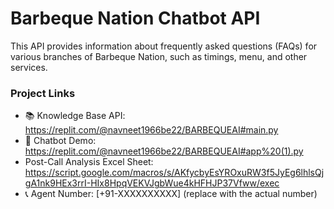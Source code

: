 # Barbeque Nation Chatbot API

This API provides information about frequently asked questions (FAQs) for various branches of Barbeque Nation, such as timings, menu, and other services.

### Project Links

- 📚 Knowledge Base API: https://replit.com/@navneet1966be22/BARBEQUEAI#main.py
- 🤖 Chatbot Demo: https://replit.com/@navneet1966be22/BARBEQUEAI#app%20(1).py
- Post-Call Analysis Excel Sheet: https://script.google.com/macros/s/AKfycbyEsYROxuRW3f5JyEg6lhlsQjgA1nk9HEx3rrI-HIx8HpqVEKVJgbWue4kHFHJP37Vfww/exec
- 📞 Agent Number: [+91-XXXXXXXXXX] (replace with the actual number)
